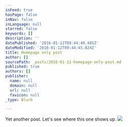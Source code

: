 ```yaml
---
inFeed: true
hasPage: false
inNav: false
inLanguage: null
starred: false
keywords: []
description: ''
datePublished: '2016-01-12T09:44:48.485Z'
dateModified: '2016-01-12T09:44:45.824Z'
title: Homepage only post
author: []
sourcePath: _posts/2016-01-11-homepage-only-post.md
published: true
authors: []
publisher:
  name: null
  domain: null
  url: null
  favicon: null
_type: Blurb

---
```

Yet another post. Let's see where this one shows up.
![](https://the-grid-user-content.s3-us-west-2.amazonaws.com/36175b01-437c-4c56-9f43-c4336086087d.jpg)